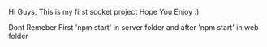Hi Guys,
This is my first socket project Hope You Enjoy :)

Dont Remeber First 'npm start' in server folder and after 'npm start' in web folder
